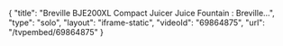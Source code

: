 {
    "title": "Breville BJE200XL Compact Juicer Juice Fountain : Breville...",
    "type": "solo",
    "layout": "iframe-static",
    "videoId": "69864875",
    "url": "\/tvpembed\/69864875"
}